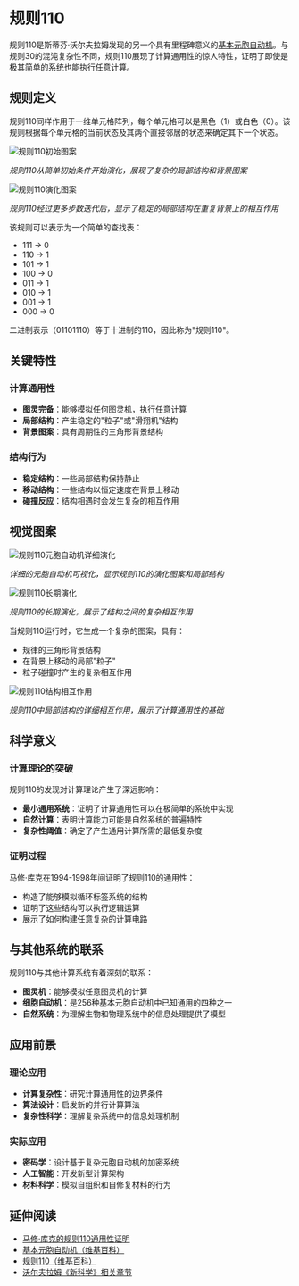 # 规则110

规则110是斯蒂芬·沃尔夫拉姆发现的另一个具有里程碑意义的[基本元胞自动机](https://en.wikipedia.org/wiki/Elementary_cellular_automaton)。与规则30的混沌复杂性不同，规则110展现了计算通用性的惊人特性，证明了即使是极其简单的系统也能执行任意计算。

## 规则定义

规则110同样作用于一维单元格阵列，每个单元格可以是黑色（1）或白色（0）。该规则根据每个单元格的当前状态及其两个直接邻居的状态来确定其下一个状态。

![规则110初始图案](../../images/cellular-automata/rule-110-p32.png)

*规则110从简单初始条件开始演化，展现了复杂的局部结构和背景图案*

![规则110演化图案](../../images/cellular-automata/rule-110-p33.png)

*规则110经过更多步数迭代后，显示了稳定的局部结构在重复背景上的相互作用*

该规则可以表示为一个简单的查找表：
- 111 → 0
- 110 → 1  
- 101 → 1
- 100 → 0
- 011 → 1
- 010 → 1
- 001 → 1
- 000 → 0

二进制表示（01101110）等于十进制的110，因此称为"规则110"。

## 关键特性

### 计算通用性
- **图灵完备**：能够模拟任何图灵机，执行任意计算
- **局部结构**：产生稳定的"粒子"或"滑翔机"结构
- **背景图案**：具有周期性的三角形背景结构

### 结构行为
- **稳定结构**：一些局部结构保持静止
- **移动结构**：一些结构以恒定速度在背景上移动
- **碰撞反应**：结构相遇时会发生复杂的相互作用

## 视觉图案

![规则110元胞自动机详细演化](../../images/cellular-automata/rule-110-p34.png)

*详细的元胞自动机可视化，显示规则110的演化图案和局部结构*

![规则110长期演化](../../images/cellular-automata/rule-110-p35.png)

*规则110的长期演化，展示了结构之间的复杂相互作用*

当规则110运行时，它生成一个复杂的图案，具有：
- 规律的三角形背景结构
- 在背景上移动的局部"粒子"
- 粒子碰撞时产生的复杂相互作用

![规则110结构相互作用](../../images/cellular-automata/rule-110-p36.png)

*规则110中局部结构的详细相互作用，展示了计算通用性的基础*

## 科学意义

### 计算理论的突破
规则110的发现对计算理论产生了深远影响：
- **最小通用系统**：证明了计算通用性可以在极简单的系统中实现
- **自然计算**：表明计算能力可能是自然系统的普遍特性
- **复杂性阈值**：确定了产生通用计算所需的最低复杂度

### 证明过程
马修·库克在1994-1998年间证明了规则110的通用性：
- 构造了能够模拟循环标签系统的结构
- 证明了这些结构可以执行逻辑运算
- 展示了如何构建任意复杂的计算电路

## 与其他系统的联系

规则110与其他计算系统有着深刻的联系：
- **图灵机**：能够模拟任意图灵机的计算
- **细胞自动机**：是256种基本元胞自动机中已知通用的四种之一
- **自然系统**：为理解生物和物理系统中的信息处理提供了模型

## 应用前景

### 理论应用
- **计算复杂性**：研究计算通用性的边界条件
- **算法设计**：启发新的并行计算算法
- **复杂性科学**：理解复杂系统中的信息处理机制

### 实际应用
- **密码学**：设计基于复杂元胞自动机的加密系统
- **人工智能**：开发新型计算架构
- **材料科学**：模拟自组织和自修复材料的行为

## 延伸阅读

- [马修·库克的规则110通用性证明](https://www.complex-systems.com/abstracts/v14_i05_a01/)
- [基本元胞自动机（维基百科）](https://en.wikipedia.org/wiki/Elementary_cellular_automaton)
- [规则110（维基百科）](https://en.wikipedia.org/wiki/Rule_110)
- [沃尔夫拉姆《新科学》相关章节](https://www.wolframscience.com/nksonline/section-11.8)